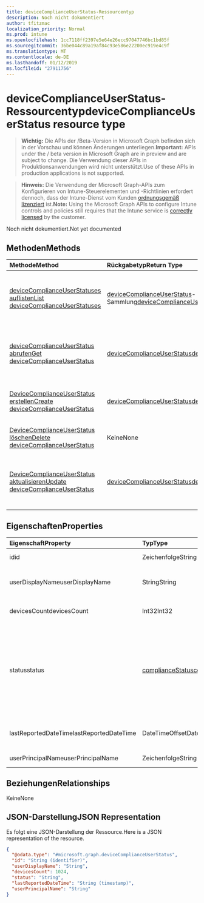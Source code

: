 ```yaml
---
title: deviceComplianceUserStatus-Ressourcentyp
description: Noch nicht dokumentiert
author: tfitzmac
localization_priority: Normal
ms.prod: intune
ms.openlocfilehash: 1cc7118ff2397e5e64e26ecc97047746bc1bd85f
ms.sourcegitcommit: 36be044c89a19af84c93e586e22200ec919e4c9f
ms.translationtype: MT
ms.contentlocale: de-DE
ms.lasthandoff: 01/12/2019
ms.locfileid: "27911756"
---
```

# <a name="devicecomplianceuserstatus-resource-type"></a><span data-ttu-id="eb5e6-103">deviceComplianceUserStatus-Ressourcentyp</span><span class="sxs-lookup"><span data-stu-id="eb5e6-103">deviceComplianceUserStatus resource type</span></span>

> <span data-ttu-id="eb5e6-104">**Wichtig:** Die APIs der /Beta-Version in Microsoft Graph befinden sich in der Vorschau und können Änderungen unterliegen.</span><span class="sxs-lookup"><span data-stu-id="eb5e6-104">**Important:** APIs under the / beta version in Microsoft Graph are in preview and are subject to change.</span></span> <span data-ttu-id="eb5e6-105">Die Verwendung dieser APIs in Produktionsanwendungen wird nicht unterstützt.</span><span class="sxs-lookup"><span data-stu-id="eb5e6-105">Use of these APIs in production applications is not supported.</span></span>

> <span data-ttu-id="eb5e6-106">**Hinweis:** Die Verwendung der Microsoft Graph-APIs zum Konfigurieren von Intune-Steuerelementen und -Richtlinien erfordert dennoch, dass der Intune-Dienst vom Kunden [ordnungsgemäß lizenziert](https://go.microsoft.com/fwlink/?linkid=839381) ist.</span><span class="sxs-lookup"><span data-stu-id="eb5e6-106">**Note:** Using the Microsoft Graph APIs to configure Intune controls and policies still requires that the Intune service is [correctly licensed](https://go.microsoft.com/fwlink/?linkid=839381) by the customer.</span></span>

<span data-ttu-id="eb5e6-107">Noch nicht dokumentiert.</span><span class="sxs-lookup"><span data-stu-id="eb5e6-107">Not yet documented</span></span>
## <a name="methods"></a><span data-ttu-id="eb5e6-108">Methoden</span><span class="sxs-lookup"><span data-stu-id="eb5e6-108">Methods</span></span>
|<span data-ttu-id="eb5e6-109">Methode</span><span class="sxs-lookup"><span data-stu-id="eb5e6-109">Method</span></span>|<span data-ttu-id="eb5e6-110">Rückgabetyp</span><span class="sxs-lookup"><span data-stu-id="eb5e6-110">Return Type</span></span>|<span data-ttu-id="eb5e6-111">Beschreibung</span><span class="sxs-lookup"><span data-stu-id="eb5e6-111">Description</span></span>|
|:---|:---|:---|
|[<span data-ttu-id="eb5e6-112">deviceComplianceUserStatuses auflisten</span><span class="sxs-lookup"><span data-stu-id="eb5e6-112">List deviceComplianceUserStatuses</span></span>](../api/intune-deviceconfig-devicecomplianceuserstatus-list.md)|<span data-ttu-id="eb5e6-113">[deviceComplianceUserStatus](../resources/intune-deviceconfig-devicecomplianceuserstatus.md)-Sammlung</span><span class="sxs-lookup"><span data-stu-id="eb5e6-113">[deviceComplianceUserStatus](../resources/intune-deviceconfig-devicecomplianceuserstatus.md) collection</span></span>|<span data-ttu-id="eb5e6-114">Auflisten von Eigenschaften und Beziehungen der [deviceComplianceUserStatus](../resources/intune-deviceconfig-devicecomplianceuserstatus.md)-Objekte.</span><span class="sxs-lookup"><span data-stu-id="eb5e6-114">List properties and relationships of the [deviceComplianceUserStatus](../resources/intune-deviceconfig-devicecomplianceuserstatus.md) objects.</span></span>|
|[<span data-ttu-id="eb5e6-115">deviceComplianceUserStatus abrufen</span><span class="sxs-lookup"><span data-stu-id="eb5e6-115">Get deviceComplianceUserStatus</span></span>](../api/intune-deviceconfig-devicecomplianceuserstatus-get.md)|[<span data-ttu-id="eb5e6-116">deviceComplianceUserStatus</span><span class="sxs-lookup"><span data-stu-id="eb5e6-116">deviceComplianceUserStatus</span></span>](../resources/intune-deviceconfig-devicecomplianceuserstatus.md)|<span data-ttu-id="eb5e6-117">Lesen von Eigenschaften und Beziehungen des [deviceComplianceUserStatus](../resources/intune-deviceconfig-devicecomplianceuserstatus.md)-Objekts.</span><span class="sxs-lookup"><span data-stu-id="eb5e6-117">Read properties and relationships of the [deviceComplianceUserStatus](../resources/intune-deviceconfig-devicecomplianceuserstatus.md) object.</span></span>|
|[<span data-ttu-id="eb5e6-118">DeviceComplianceUserStatus erstellen</span><span class="sxs-lookup"><span data-stu-id="eb5e6-118">Create deviceComplianceUserStatus</span></span>](../api/intune-deviceconfig-devicecomplianceuserstatus-create.md)|[<span data-ttu-id="eb5e6-119">deviceComplianceUserStatus</span><span class="sxs-lookup"><span data-stu-id="eb5e6-119">deviceComplianceUserStatus</span></span>](../resources/intune-deviceconfig-devicecomplianceuserstatus.md)|<span data-ttu-id="eb5e6-120">Erstellen eines neuen [deviceComplianceUserStatus](../resources/intune-deviceconfig-devicecomplianceuserstatus.md)-Objekts.</span><span class="sxs-lookup"><span data-stu-id="eb5e6-120">Create a new [deviceComplianceUserStatus](../resources/intune-deviceconfig-devicecomplianceuserstatus.md) object.</span></span>|
|[<span data-ttu-id="eb5e6-121">DeviceComplianceUserStatus löschen</span><span class="sxs-lookup"><span data-stu-id="eb5e6-121">Delete deviceComplianceUserStatus</span></span>](../api/intune-deviceconfig-devicecomplianceuserstatus-delete.md)|<span data-ttu-id="eb5e6-122">Keine</span><span class="sxs-lookup"><span data-stu-id="eb5e6-122">None</span></span>|<span data-ttu-id="eb5e6-123">Löscht ein [deviceComplianceUserStatus](../resources/intune-deviceconfig-devicecomplianceuserstatus.md)-Objekt.</span><span class="sxs-lookup"><span data-stu-id="eb5e6-123">Deletes a [deviceComplianceUserStatus](../resources/intune-deviceconfig-devicecomplianceuserstatus.md).</span></span>|
|[<span data-ttu-id="eb5e6-124">DeviceComplianceUserStatus aktualisieren</span><span class="sxs-lookup"><span data-stu-id="eb5e6-124">Update deviceComplianceUserStatus</span></span>](../api/intune-deviceconfig-devicecomplianceuserstatus-update.md)|[<span data-ttu-id="eb5e6-125">deviceComplianceUserStatus</span><span class="sxs-lookup"><span data-stu-id="eb5e6-125">deviceComplianceUserStatus</span></span>](../resources/intune-deviceconfig-devicecomplianceuserstatus.md)|<span data-ttu-id="eb5e6-126">Aktualisieren der Eigenschaften eines [deviceComplianceUserStatus](../resources/intune-deviceconfig-devicecomplianceuserstatus.md)-Objekts.</span><span class="sxs-lookup"><span data-stu-id="eb5e6-126">Update the properties of a [deviceComplianceUserStatus](../resources/intune-deviceconfig-devicecomplianceuserstatus.md) object.</span></span>|

## <a name="properties"></a><span data-ttu-id="eb5e6-127">Eigenschaften</span><span class="sxs-lookup"><span data-stu-id="eb5e6-127">Properties</span></span>
|<span data-ttu-id="eb5e6-128">Eigenschaft</span><span class="sxs-lookup"><span data-stu-id="eb5e6-128">Property</span></span>|<span data-ttu-id="eb5e6-129">Typ</span><span class="sxs-lookup"><span data-stu-id="eb5e6-129">Type</span></span>|<span data-ttu-id="eb5e6-130">Beschreibung</span><span class="sxs-lookup"><span data-stu-id="eb5e6-130">Description</span></span>|
|:---|:---|:---|
|<span data-ttu-id="eb5e6-131">id</span><span class="sxs-lookup"><span data-stu-id="eb5e6-131">id</span></span>|<span data-ttu-id="eb5e6-132">Zeichenfolge</span><span class="sxs-lookup"><span data-stu-id="eb5e6-132">String</span></span>|<span data-ttu-id="eb5e6-133">Schlüssel der Entität</span><span class="sxs-lookup"><span data-stu-id="eb5e6-133">Key of the entity.</span></span>|
|<span data-ttu-id="eb5e6-134">userDisplayName</span><span class="sxs-lookup"><span data-stu-id="eb5e6-134">userDisplayName</span></span>|<span data-ttu-id="eb5e6-135">String</span><span class="sxs-lookup"><span data-stu-id="eb5e6-135">String</span></span>|<span data-ttu-id="eb5e6-136">Benutzername, der zu dem Objekt des Typs „DevicePolicyStatus“ gehört</span><span class="sxs-lookup"><span data-stu-id="eb5e6-136">User name of the DevicePolicyStatus.</span></span>|
|<span data-ttu-id="eb5e6-137">devicesCount</span><span class="sxs-lookup"><span data-stu-id="eb5e6-137">devicesCount</span></span>|<span data-ttu-id="eb5e6-138">Int32</span><span class="sxs-lookup"><span data-stu-id="eb5e6-138">Int32</span></span>|<span data-ttu-id="eb5e6-139">Geräteanzahl für den Benutzer</span><span class="sxs-lookup"><span data-stu-id="eb5e6-139">Devices count for that user.</span></span>|
|<span data-ttu-id="eb5e6-140">status</span><span class="sxs-lookup"><span data-stu-id="eb5e6-140">status</span></span>|[<span data-ttu-id="eb5e6-141">complianceStatus</span><span class="sxs-lookup"><span data-stu-id="eb5e6-141">complianceStatus</span></span>](../resources/intune-shared-compliancestatus.md)|<span data-ttu-id="eb5e6-142">Konformitätsstatus des Richtlinienberichts.</span><span class="sxs-lookup"><span data-stu-id="eb5e6-142">Compliance status of the policy report.</span></span> <span data-ttu-id="eb5e6-143">Mögliche Werte sind: `unknown`, `notApplicable`, `compliant`, `remediated`, `nonCompliant`, `error`, `conflict` und `notAssigned`.</span><span class="sxs-lookup"><span data-stu-id="eb5e6-143">Possible values are: `unknown`, `notApplicable`, `compliant`, `remediated`, `nonCompliant`, `error`, `conflict`, `notAssigned`.</span></span>|
|<span data-ttu-id="eb5e6-144">lastReportedDateTime</span><span class="sxs-lookup"><span data-stu-id="eb5e6-144">lastReportedDateTime</span></span>|<span data-ttu-id="eb5e6-145">DateTimeOffset</span><span class="sxs-lookup"><span data-stu-id="eb5e6-145">DateTimeOffset</span></span>|<span data-ttu-id="eb5e6-146">Datum und Uhrzeit der letzten Änderung des Richtlinienberichts</span><span class="sxs-lookup"><span data-stu-id="eb5e6-146">Last modified date time of the policy report.</span></span>|
|<span data-ttu-id="eb5e6-147">userPrincipalName</span><span class="sxs-lookup"><span data-stu-id="eb5e6-147">userPrincipalName</span></span>|<span data-ttu-id="eb5e6-148">Zeichenfolge</span><span class="sxs-lookup"><span data-stu-id="eb5e6-148">String</span></span>|<span data-ttu-id="eb5e6-149">Benutzer-Prinzipalname</span><span class="sxs-lookup"><span data-stu-id="eb5e6-149">UserPrincipalName.</span></span>|

## <a name="relationships"></a><span data-ttu-id="eb5e6-150">Beziehungen</span><span class="sxs-lookup"><span data-stu-id="eb5e6-150">Relationships</span></span>
<span data-ttu-id="eb5e6-151">Keine</span><span class="sxs-lookup"><span data-stu-id="eb5e6-151">None</span></span>
## <a name="json-representation"></a><span data-ttu-id="eb5e6-152">JSON-Darstellung</span><span class="sxs-lookup"><span data-stu-id="eb5e6-152">JSON Representation</span></span>
<span data-ttu-id="eb5e6-153">Es folgt eine JSON-Darstellung der Ressource.</span><span class="sxs-lookup"><span data-stu-id="eb5e6-153">Here is a JSON representation of the resource.</span></span>
<!-- {
  "blockType": "resource",
  "keyProperty": "id",
  "@odata.type": "microsoft.graph.deviceComplianceUserStatus"
}
-->
``` json
{
  "@odata.type": "#microsoft.graph.deviceComplianceUserStatus",
  "id": "String (identifier)",
  "userDisplayName": "String",
  "devicesCount": 1024,
  "status": "String",
  "lastReportedDateTime": "String (timestamp)",
  "userPrincipalName": "String"
}
```





